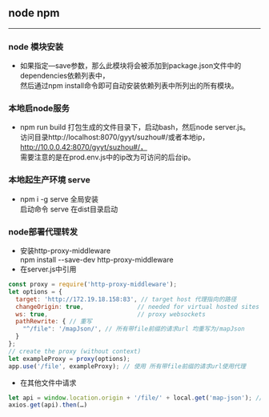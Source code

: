 ## node npm 
---
### node 模块安装
* 如果指定—save参数，那么此模块将会被添加到package.json文件中的dependencies依赖列表中，  
  然后通过npm install命令即可自动安装依赖列表中所列出的所有模块。

### 本地启node服务
* npm run build 打包生成的文件目录下，启动bash，然后node server.js。  
  访问目录http://localhost:8070/gyyt/suzhou#/或者本地ip，http://10.0.0.42:8070/gyyt/suzhou#/，  
  需要注意的是在prod.env.js中的ip改为可访问的后台ip。

### 本地起生产环境 serve 
* npm i -g serve 全局安装  
  启动命令 serve  在dist目录启动

### node部署代理转发
* 安装http-proxy-middleware   
  npm install --save-dev http-proxy-middleware
* 在server.js中引用
```js
const proxy = require('http-proxy-middleware');
let options = {
  target: 'http://172.19.18.158:83', // target host 代理指向的路径
  changeOrigin: true,               // needed for virtual hosted sites
  ws: true,                         // proxy websockets
  pathRewrite: { // 重写
    "^/file": '/mapJson/', // 所有带file前缀的请求url 均重写为/mapJson
  }
};
// create the proxy (without context)
let exampleProxy = proxy(options);
app.use('/file', exampleProxy); // 使用 所有带file前缀的请求url使用代理
```
* 在其他文件中请求
```js
let api = window.location.origin + '/file/' + local.get('map-json'); // 带‘/file’前缀 
axios.get(api).then(…)
```
